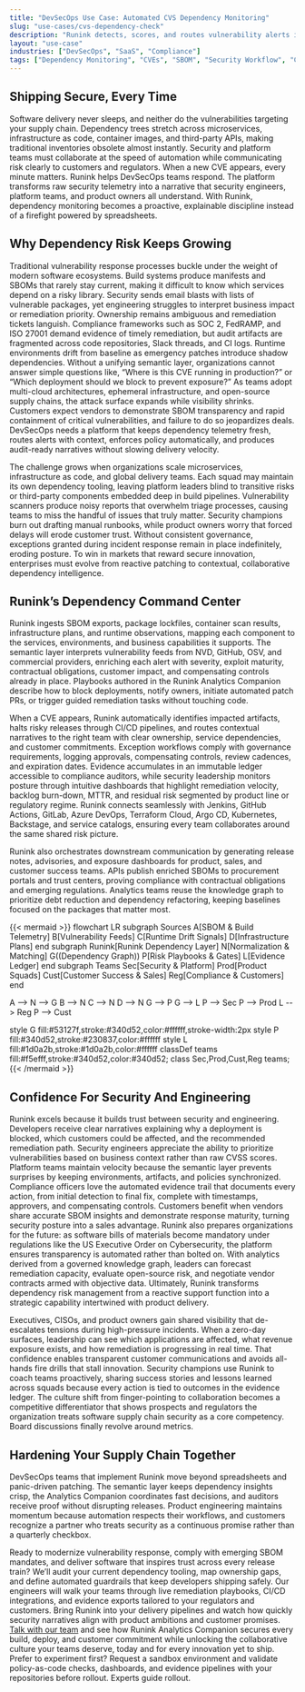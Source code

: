 ```yaml
---
title: "DevSecOps Use Case: Automated CVS Dependency Monitoring"
slug: "use-cases/cvs-dependency-check"
description: "Runink detects, scores, and routes vulnerability alerts in your package and infrastructure dependencies—triggered by CVE change events."
layout: "use-case"
industries: ["DevSecOps", "SaaS", "Compliance"]
tags: ["Dependency Monitoring", "CVEs", "SBOM", "Security Workflow", "CICD Trigger Routing"]
---
```


## Shipping Secure, Every Time

Software delivery never sleeps, and neither do the vulnerabilities targeting your supply chain. Dependency trees stretch across microservices, infrastructure as code, container images, and third-party APIs, making traditional inventories obsolete almost instantly. Security and platform teams must collaborate at the speed of automation while communicating risk clearly to customers and regulators. When a new CVE appears, every minute matters. Runink helps DevSecOps teams respond. The platform transforms raw security telemetry into a narrative that security engineers, platform teams, and product owners all understand. With Runink, dependency monitoring becomes a proactive, explainable discipline instead of a firefight powered by spreadsheets.

## Why Dependency Risk Keeps Growing

Traditional vulnerability response processes buckle under the weight of modern software ecosystems. Build systems produce manifests and SBOMs that rarely stay current, making it difficult to know which services depend on a risky library. Security sends email blasts with lists of vulnerable packages, yet engineering struggles to interpret business impact or remediation priority. Ownership remains ambiguous and remediation tickets languish. Compliance frameworks such as SOC 2, FedRAMP, and ISO 27001 demand evidence of timely remediation, but audit artifacts are fragmented across code repositories, Slack threads, and CI logs. Runtime environments drift from baseline as emergency patches introduce shadow dependencies. Without a unifying semantic layer, organizations cannot answer simple questions like, “Where is this CVE running in production?” or “Which deployment should we block to prevent exposure?” As teams adopt multi-cloud architectures, ephemeral infrastructure, and open-source supply chains, the attack surface expands while visibility shrinks. Customers expect vendors to demonstrate SBOM transparency and rapid containment of critical vulnerabilities, and failure to do so jeopardizes deals. DevSecOps needs a platform that keeps dependency telemetry fresh, routes alerts with context, enforces policy automatically, and produces audit-ready narratives without slowing delivery velocity.

The challenge grows when organizations scale microservices, infrastructure as code, and global delivery teams. Each squad may maintain its own dependency tooling, leaving platform leaders blind to transitive risks or third-party components embedded deep in build pipelines. Vulnerability scanners produce noisy reports that overwhelm triage processes, causing teams to miss the handful of issues that truly matter. Security champions burn out drafting manual runbooks, while product owners worry that forced delays will erode customer trust. Without consistent governance, exceptions granted during incident response remain in place indefinitely, eroding posture. To win in markets that reward secure innovation, enterprises must evolve from reactive patching to contextual, collaborative dependency intelligence.

## Runink’s Dependency Command Center

Runink ingests SBOM exports, package lockfiles, container scan results, infrastructure plans, and runtime observations, mapping each component to the services, environments, and business capabilities it supports. The semantic layer interprets vulnerability feeds from NVD, GitHub, OSV, and commercial providers, enriching each alert with severity, exploit maturity, contractual obligations, customer impact, and compensating controls already in place. Playbooks authored in the Runink Analytics Companion describe how to block deployments, notify owners, initiate automated patch PRs, or trigger guided remediation tasks without touching code. 

When a CVE appears, Runink automatically identifies impacted artifacts, halts risky releases through CI/CD pipelines, and routes contextual narratives to the right team with clear ownership, service dependencies, and customer commitments. Exception workflows comply with governance requirements, logging approvals, compensating controls, review cadences, and expiration dates. Evidence accumulates in an immutable ledger accessible to compliance auditors, while security leadership monitors posture through intuitive dashboards that highlight remediation velocity, backlog burn-down, MTTR, and residual risk segmented by product line or regulatory regime. Runink connects seamlessly with Jenkins, GitHub Actions, GitLab, Azure DevOps, Terraform Cloud, Argo CD, Kubernetes, Backstage, and service catalogs, ensuring every team collaborates around the same shared risk picture.

Runink also orchestrates downstream communication by generating release notes, advisories, and exposure dashboards for product, sales, and customer success teams. APIs publish enriched SBOMs to procurement portals and trust centers, proving compliance with contractual obligations and emerging regulations. Analytics teams reuse the knowledge graph to prioritize debt reduction and dependency refactoring, keeping baselines focused on the packages that matter most.

{{< mermaid >}}
flowchart LR
  subgraph Sources
    A[SBOM & Build Telemetry]
    B[Vulnerability Feeds]
    C[Runtime Drift Signals]
    D[Infrastructure Plans]
  end
  subgraph Runink[Runink Dependency Layer]
    N[Normalization & Matching]
    G((Dependency Graph))
    P[Risk Playbooks & Gates]
    L[Evidence Ledger]
  end
  subgraph Teams
    Sec[Security & Platform]
    Prod[Product Squads]
    Cust[Customer Success & Sales]
    Reg[Compliance & Customers]
  end

  A --> N --> G
  B --> N
  C --> N
  D --> N
  G --> P
  G --> L
  P --> Sec
  P --> Prod
  L --> Reg
  P --> Cust

  style G fill:#53127f,stroke:#340d52,color:#ffffff,stroke-width:2px
  style P fill:#340d52,stroke:#230837,color:#ffffff
  style L fill:#1d0a2b,stroke:#1d0a2b,color:#ffffff
  classDef teams fill:#f5efff,stroke:#340d52,color:#340d52;
  class Sec,Prod,Cust,Reg teams;
{{< /mermaid >}}

## Confidence For Security And Engineering

Runink excels because it builds trust between security and engineering. Developers receive clear narratives explaining why a deployment is blocked, which customers could be affected, and the recommended remediation path. Security engineers appreciate the ability to prioritize vulnerabilities based on business context rather than raw CVSS scores. Platform teams maintain velocity because the semantic layer prevents surprises by keeping environments, artifacts, and policies synchronized. Compliance officers love the automated evidence trail that documents every action, from initial detection to final fix, complete with timestamps, approvers, and compensating controls. Customers benefit when vendors share accurate SBOM insights and demonstrate response maturity, turning security posture into a sales advantage. Runink also prepares organizations for the future: as software bills of materials become mandatory under regulations like the US Executive Order on Cybersecurity, the platform ensures transparency is automated rather than bolted on. With analytics derived from a governed knowledge graph, leaders can forecast remediation capacity, evaluate open-source risk, and negotiate vendor contracts armed with objective data. Ultimately, Runink transforms dependency risk management from a reactive support function into a strategic capability intertwined with product delivery.

Executives, CISOs, and product owners gain shared visibility that de-escalates tensions during high-pressure incidents. When a zero-day surfaces, leadership can see which applications are affected, what revenue exposure exists, and how remediation is progressing in real time. That confidence enables transparent customer communications and avoids all-hands fire drills that stall innovation. Security champions use Runink to coach teams proactively, sharing success stories and lessons learned across squads because every action is tied to outcomes in the evidence ledger. The culture shift from finger-pointing to collaboration becomes a competitive differentiator that shows prospects and regulators the organization treats software supply chain security as a core competency. Board discussions finally revolve around metrics.

## Hardening Your Supply Chain Together

DevSecOps teams that implement Runink move beyond spreadsheets and panic-driven patching. The semantic layer keeps dependency insights crisp, the Analytics Companion coordinates fast decisions, and auditors receive proof without disrupting releases. Product engineering maintains momentum because automation respects their workflows, and customers recognize a partner who treats security as a continuous promise rather than a quarterly checkbox. 

Ready to modernize vulnerability response, comply with emerging SBOM mandates, and deliver software that inspires trust across every release train? We’ll audit your current dependency tooling, map ownership gaps, and define automated guardrails that keep developers shipping safely. Our engineers will walk your teams through live remediation playbooks, CI/CD integrations, and evidence exports tailored to your regulators and customers. Bring Runink into your delivery pipelines and watch how quickly security narratives align with product ambitions and customer promises. [Talk with our team](/contact) and see how Runink Analytics Companion secures every build, deploy, and customer commitment while unlocking the collaborative culture your teams deserve, today and for every innovation yet to ship.
 Prefer to experiment first? Request a sandbox environment and validate policy-as-code checks, dashboards, and evidence pipelines with your repositories before rollout. Experts guide rollout.
